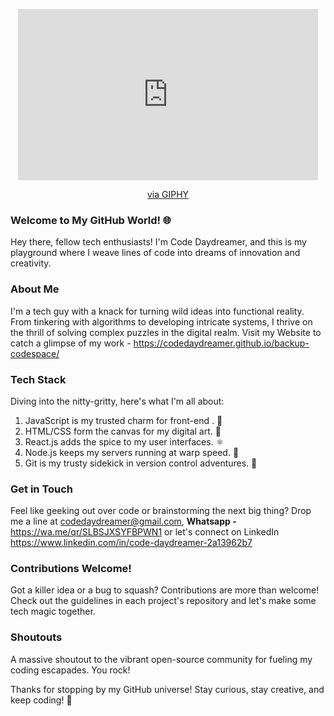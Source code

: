 <p align="center">
  <iframe src="https://giphy.com/embed/XVR9lp9qUDHmU" width="480" height="274" frameBorder="0" class="giphy-embed" allowFullScreen></iframe>
</p>
<p align="center">
  <a href="https://giphy.com/gifs/launch-banderas-hijacks-XVR9lp9qUDHmU">via GIPHY</a>
</p>


### Welcome to My GitHub World! 🌐

Hey there, fellow tech enthusiasts! I'm Code Daydreamer, and this is my playground where I weave lines of code into dreams of innovation and creativity.

### About Me
I'm a tech guy with a knack for turning wild ideas into functional reality. From tinkering with algorithms to developing intricate systems, I thrive on the thrill of solving complex puzzles in the digital realm.
Visit my Website to catch a glimpse of my work - https://codedaydreamer.github.io/backup-codespace/

### Tech Stack
Diving into the nitty-gritty, here's what I'm all about:

1. JavaScript is my trusted charm for front-end . :art:
22. HTML/CSS form the canvas for my digital art. :art:
3. React.js adds the spice to my user interfaces. :atom_symbol:
4. Node.js keeps my servers running at warp speed. :rocket:
5. Git is my trusty sidekick in version control adventures. :door:

### Get in Touch
Feel like geeking out over code or brainstorming the next big thing? Drop me a line at codedaydreamer@gmail.com, **Whatsapp -** https://wa.me/qr/SLBSJXSYFBPWN1 or let's connect on LinkedIn https://www.linkedin.com/in/code-daydreamer-2a13962b7

### Contributions Welcome!
Got a killer idea or a bug to squash? Contributions are more than welcome! Check out the guidelines in each project's repository and let's make some tech magic together.

### Shoutouts
A massive shoutout to the vibrant open-source community for fueling my coding escapades. You rock!

Thanks for stopping by my GitHub universe! Stay curious, stay creative, and keep coding! :rocket:
